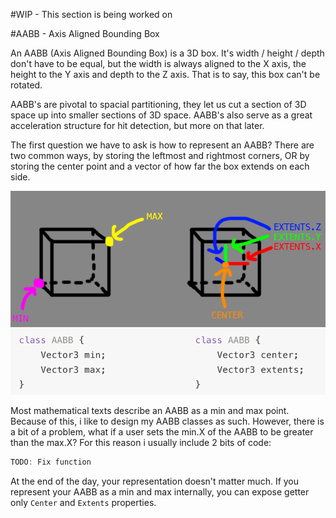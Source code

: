 #WIP - This section is being worked on

#AABB - Axis Aligned Bounding Box

An AABB (Axis Aligned Bounding Box) is a 3D box. It's width / height / depth don't have to be equal, but the width is always aligned to the X axis, the height to the Y axis and depth to the Z axis. That is to say, this box can't be rotated.

AABB's are pivotal to spacial partitioning, they let us cut a section of 3D space up into smaller sections of 3D space. AABB's also serve as a great acceleration structure for hit detection, but more on that later.

The first question we have to ask is how to represent an AABB? There are two common ways, by storing the leftmost and rightmost corners, OR by storing the center point and a vector of how far the box extends on each side.

![Types](AABB_Types.png)

Most mathematical texts describe an AABB as a min and max point. Because of this, i like to design my AABB classes as such. However, there is a bit of a problem, what if a user sets the min.X of the AABB to be greater than the max.X? For this reason i usually include 2 bits of code:

```cs
TODO: Fix function
```

At the end of the day, your representation doesn't matter much. If you represent your AABB as a min and max internally, you can expose getter only ```Center``` and ```Extents``` properties.

